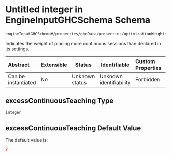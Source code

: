 # Untitled integer in EngineInputGHCSchema Schema

```txt
engineInputGHCSchema#/properties/ghcData/properties/optimizationWeights/properties/teachers/properties/excessContinuousTeaching
```

Indicates the weight of placing more continuous sessions than declared in its settings.


| Abstract            | Extensible | Status         | Identifiable            | Custom Properties | Additional Properties | Access Restrictions | Defined In                                                         |
| :------------------ | ---------- | -------------- | ----------------------- | :---------------- | --------------------- | ------------------- | ------------------------------------------------------------------ |
| Can be instantiated | No         | Unknown status | Unknown identifiability | Forbidden         | Allowed               | none                | [ghc.schema.json\*](../out/ghc.schema.json "open original schema") |

## excessContinuousTeaching Type

`integer`

## excessContinuousTeaching Default Value

The default value is:

```json
2
```
